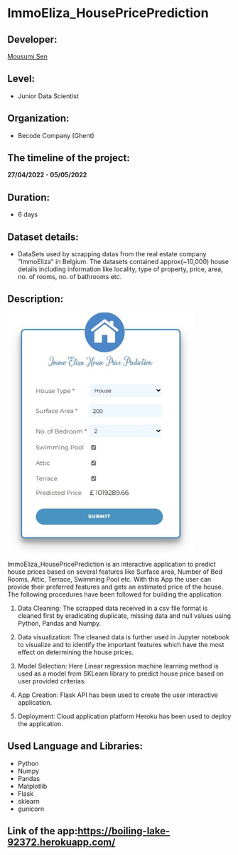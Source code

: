 
<h1> <align="center">ImmoEliza_HousePricePrediction</h1>

## Developer: 

<a href="https://https://github.com/MousumiAria"> Mousumi Sen</a>

## Level: 
* Junior Data Scientist

## Organization:
* Becode Company (Ghent)

## The timeline of the project: 
**27/04/2022 - 05/05/2022**

## Duration: 
* 6 days

## Dataset details:
* DataSets used by scrapping datas from the real estate company "ImmoEliza" in Belgium. The datasets contained approx(~10,000) house details including information like locality, type of property, price, area, no. of rooms, no. of bathrooms etc.

## Description:
![ImmoEliza_HousePricePrediction](https://github.com/MousumiAria/ImmoEliza_HousePricePrediction/blob/main/image.JPG?raw=true)

ImmoEliza_HousePricePrediction is an interactive application to predict house prices based on several features like Surface area, Number of Bed Rooms, Attic, Terrace, Swimming Pool etc. With this App the user can provide their preferred features and gets an estimated price of the house. The following procedures have been followed for building the application.

1.  Data Cleaning: The scrapped data received in a csv file format is cleaned first by eradicating duplicate, missing data and null values
using Python, Pandas and Numpy.

2.  Data visualization: The cleaned data is further used in Jupyter notebook to visualize and to identify 
the important features which have the most effect on determining the house prices. 

3. Model Selection: Here Linear regression machine learning method is used as a model from SKLearn library to predict house price 
based on user provided criterias.

4. App Creation: Flask API has been used to create the user interactive application.

5. Deployment: Cloud application platform Heroku has been used to deploy the application.

## Used Language and Libraries:

* Python
* Numpy
* Pandas 
* Matplotlib
* Flask
* sklearn
* gunicorn

## Link of the app:https://boiling-lake-92372.herokuapp.com/
